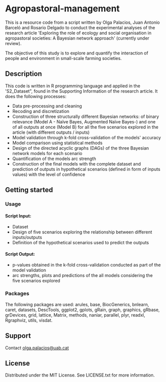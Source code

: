 # Agropastoral-management #
This is a resource code from a script written by Olga Palacios, Juan Antonio Barceló and Rosario Delgado to conduct the experimental analyses of the research
article 'Exploring the role of ecology and social organisation in agropastoral societies: A Bayesian network approach' (currently under review).

The objective of this study is to explore and quantify the interaction of people and environment in small-scale farming societies. 

## Description
This code is written in R programming language and applied in the 'S2_Dataset", found in the Supporting Information of the research article. 
It does the following processes: 
- Data pre-processing and cleaning
- Recoding and discretization
- Construction of three structurally different Bayesian networks: of binary relevance (Model A - Naïve Bayes, Augmented Naïve Bayes-) and one of all outputs 
at once (Model B) for all the five scenarios explored in the article (with different outputs / inputs)
- Model validation through k-fold cross-validation of the models' accuracy
- Model comparison using statistical methods
- Design of the directed acyclic graphs (DAGs) of the three Bayesian network models for each scenario
- Quantification of the models arc strength 
- Construction of the final models with the complete dataset and prediction of outputs in hypothetical scenarios (defined in form of inputs values) with the level of confidence

## Getting started

### Usage 

#### Script Input: 
- Dataset
- Design of five scenarios exploring the relationship between different inputs/outputs
- Definition of the hypothetical scenarios used to predict the outputs 

#### Script Output: 
- p-values obtained in the k-fold cross-validation conducted as part of the model validation
- arc strengths, plots and predictions of the all models considering the five scenarios explored

### Packages
The following packages are used: arules, base, BiocGenerics, bnlearn, caret, datasets, DescTools, ggplot2, gplots, gRain, graph, graphics, gRbase, 
grDevices, grid, lattice, Matrix, methods, naniar, parallel, plyr, readxl, Rgraphviz, utils, visdat. 


## Support
Contact olga.palacios@uab.cat 

## License
Distributed under the MIT License. See LICENSE.txt for more information.
